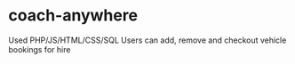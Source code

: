 # coach-anywhere
Used PHP/JS/HTML/CSS/SQL
Users can add, remove and checkout vehicle bookings for hire
